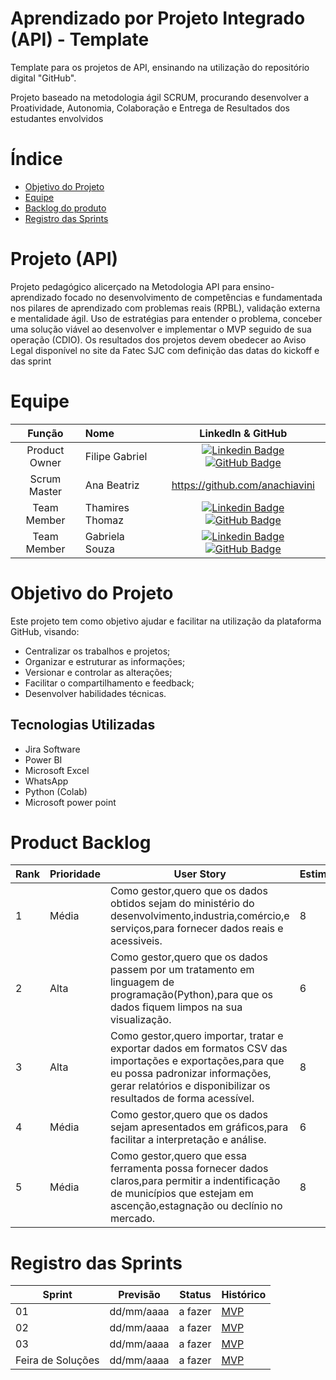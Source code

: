 # Aprendizado por Projeto Integrado (API) - Template

Template para os projetos de API, ensinando na utilização do repositório digital "GitHub". 

Projeto baseado na metodologia ágil SCRUM, procurando desenvolver a Proatividade, Autonomia, Colaboração e Entrega de Resultados dos estudantes envolvidos

# Índice
* [Objetivo do Projeto](#objetivo-do-projeto)
* [Equipe](#Equipe)
* [Backlog do produto](#Product-Backlog)
* [Registro das Sprints](#Registro-das-Sprints)


# Projeto (API) 
Projeto pedagógico alicerçado na Metodologia API para ensino-aprendizado focado no desenvolvimento de competências e fundamentada nos pilares de aprendizado com problemas reais (RPBL), validação externa e mentalidade ágil. 
Uso de estratégias para entender o problema, conceber uma solução viável ao desenvolver e implementar o MVP seguido de sua operação (CDIO). 
Os resultados dos projetos devem obedecer ao Aviso Legal disponível no site da Fatec SJC com definição das datas do kickoff e das sprint

# Equipe
|    Função     | Nome                                  |                                                                                                                                                      LinkedIn & GitHub                                                                                                                                                      |
| :-----------: | :------------------------------------ | :-------------------------------------------------------------------------------------------------------------------------------------------------------------------------------------------------------------------------------------------------------------------------------------------------------------------------: |
| Product Owner |   Filipe Gabriel         |     [![Linkedin Badge](https://img.shields.io/badge/Linkedin-blue?style=flat-square&logo=Linkedin&logoColor=white)](https://www.linkedin.com/in/) [![GitHub Badge](https://img.shields.io/badge/GitHub-111217?style=flat-square&logo=github&logoColor=white)](https://github.com/)              |
| Scrum Master  | Ana Beatriz |       https://github.com/anachiavini     |
| Team Member   | Thamires Thomaz              |         [![Linkedin Badge](https://img.shields.io/badge/Linkedin-blue?style=flat-square&logo=Linkedin&logoColor=white)](https://www.linkedin.com/in/) [![GitHub Badge](https://img.shields.io/badge/GitHub-111217?style=flat-square&logo=github&logoColor=white)](https://github.com/)        |
|  Team Member  | Gabriela Souza                |         [![Linkedin Badge](https://img.shields.io/badge/Linkedin-blue?style=flat-square&logo=Linkedin&logoColor=white)](https://www.linkedin.com/in/) [![GitHub Badge](https://img.shields.io/badge/GitHub-111217?style=flat-square&logo=github&logoColor=white)](https://github.com/)        |
    


# Objetivo do Projeto
Este projeto tem como objetivo ajudar e facilitar na utilização da plataforma GitHub, visando:
* Centralizar os trabalhos e projetos;
* Organizar e estruturar as informações;
* Versionar e controlar as alterações;
* Facilitar o compartilhamento e feedback;
* Desenvolver habilidades técnicas.


## Tecnologias Utilizadas

* Jira Software
* Power BI
* Microsoft Excel
* WhatsApp
* Python (Colab)
* Microsoft power point
  



# Product Backlog

| Rank | Prioridade | User Story                                                                                                                                              | Estimativa | Sprint |
|------|------------|---------------------------------------------------------------------------------------------------------------------------------------------------------|------------|--------|
| 1    | Média      | Como gestor,quero que os dados obtidos sejam do ministério do desenvolvimento,industria,comércio,e serviços,para fornecer dados reais e acessiveis.     | 8          | 1      |
| 2    | Alta       | Como gestor,quero que os dados passem por um tratamento em linguagem de programação(Python),para que os dados fiquem limpos na sua visualização.        | 6          | 1      |
| 3    | Alta       | Como gestor,quero importar, tratar e exportar dados em formatos CSV das importações e exportações,para que eu possa padronizar informações, gerar relatórios e disponibilizar os resultados de forma acessível.                                                                                                                                                              | 8          | 1      |
| 4    | Média      | Como gestor,quero que os dados sejam apresentados em gráficos,para facilitar a interpretação e análise.                                                 |  6         | 1      |
| 5    | Média      | Como gestor,quero que essa ferramenta possa fornecer dados claros,para permitir a indentificação de municípios que estejam em ascenção,estagnação ou declínio no mercado.| 8          | 1      |





  
# Registro das Sprints

| Sprint            | Previsão   | Status   | Histórico |
|-------------------|------------|----------|-----------|
| 01                | dd/mm/aaaa | a fazer  | [MVP](MVP/sp1.md)  |
| 02                | dd/mm/aaaa | a fazer  | [MVP](MVP/sp2.md)  |
| 03                | dd/mm/aaaa | a fazer  | [MVP](MVP/sp3.md)  |
| Feira de Soluções | dd/mm/aaaa | a fazer  | [MVP](#)  |

